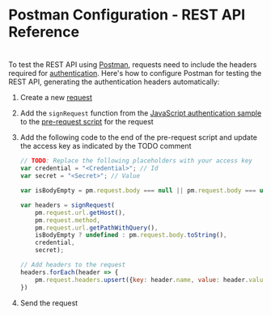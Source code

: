 ﻿# Postman Configuration - REST API Reference
#
To test the REST API using [Postman](https://www.getpostman.com/), requests need to include the headers required for [authentication](./authentication/hmac.md). Here's how to configure Postman for testing the REST API, generating the authentication headers automatically:

1. Create a new [request](https://learning.getpostman.com/docs/postman/sending_api_requests/requests/)

2. Add the `signRequest` function from the [JavaScript authentication sample](./authentication/hmac.md#JavaScript) to the [pre-request script](https://learning.getpostman.com/docs/postman/scripts/pre_request_scripts/) for the request

3. Add the following code to the end of the pre-request script and update the access key as indicated by the TODO comment

    ```js
    // TODO: Replace the following placeholders with your access key
    var credential = "<Credential>"; // Id
    var secret = "<Secret>"; // Value

    var isBodyEmpty = pm.request.body === null || pm.request.body === undefined || pm.request.body.isEmpty();

    var headers = signRequest(
        pm.request.url.getHost(),
        pm.request.method,
        pm.request.url.getPathWithQuery(),
        isBodyEmpty ? undefined : pm.request.body.toString(),
        credential,
        secret);

    // Add headers to the request
    headers.forEach(header => {
        pm.request.headers.upsert({key: header.name, value: header.value});
    })
    ```

4. Send the request

